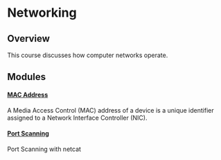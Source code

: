 <!--PROPS
{
    "modules": [
        "./topics/networking/modules/mac-address",
        "./topics/netcat/modules/port-scanning"
    ]
}
-->
# Networking
## Overview
This course discusses how computer networks operate.
<!--MODULES_START-->
## Modules
#### [MAC Address](./topics/networking/modules/mac-address)
A Media Access Control (MAC) address of a device is a unique identifier assigned to a Network Interface Controller (NIC).
#### [Port Scanning](./topics/netcat/modules/port-scanning)
Port Scanning with netcat
<!--MODULES_END-->